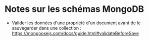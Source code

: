 # Notes sur les schémas MongoDB
- Valider les données d'une propriété d'un document avant de le sauvegarder dans une collection : https://mongoosejs.com/docs/guide.html#validateBeforeSave